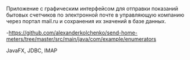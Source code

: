 
Приложение с графическим интерфейсом для отправки показаний бытовых счетчиков по электронной почте 
в управляющую компанию через портал mail.ru и сохранения их значений в базе данных.

-https://github.com/alexanderkolchenko/send-home-meters/tree/master/src/main/java/com/example/enumerators

JavaFX, JDBC, IMAP


